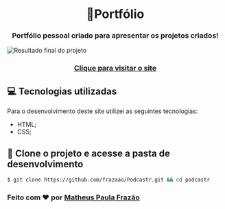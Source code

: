 <h1 align="center">
  <br>🚀Portfólio
</h1>

<h3 align="center">
  Portfólio pessoal criado para apresentar os projetos criados! 
</h3>

![Resultado final do projeto](assets/image/portfolio.png)

<h3 align="center"><a href="https://matheusfrazao.vercel.app/">Clique para visitar o site</a></h3>


## 💻 Tecnologias utilizadas
Para o desenvolvimento deste site utilizei as seguintes tecnologias:

- HTML;
- CSS;

## 🔗 Clone o projeto e acesse a pasta de desenvolvimento

```bash
$ git clone https://github.com/frazaao/Podcastr.git && cd podcastr
```

<h3>
    Feito com ❤️ por <a href="https://www.linkedin.com/in/matheus-paula-frazao-5b7284202/">Matheus Paula Frazão</a>
</h3>
